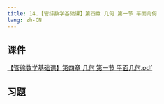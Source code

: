 ```yaml
---
title: 14.【管综数学基础课】第四章 几何 第一节 平面几何
lang: zh-CN
---
```


## 课件
[【管综数学基础课】第四章 几何 第一节 平面几何.pdf](/math%2F1.%E6%95%B0%E5%AD%A6-%E5%9F%BA%E7%A1%80%E7%9F%A5%E8%AF%86%2F14.%E3%80%90%E7%AE%A1%E7%BB%BC%E6%95%B0%E5%AD%A6%E5%9F%BA%E7%A1%80%E8%AF%BE%E3%80%91%E7%AC%AC%E5%9B%9B%E7%AB%A0%20%E5%87%A0%E4%BD%95%20%E7%AC%AC%E4%B8%80%E8%8A%82%20%E5%B9%B3%E9%9D%A2%E5%87%A0%E4%BD%95%2F%E3%80%90%E7%AE%A1%E7%BB%BC%E6%95%B0%E5%AD%A6%E5%9F%BA%E7%A1%80%E8%AF%BE%E3%80%91%E7%AC%AC%E5%9B%9B%E7%AB%A0%20%E5%87%A0%E4%BD%95%20%E7%AC%AC%E4%B8%80%E8%8A%82%20%E5%B9%B3%E9%9D%A2%E5%87%A0%E4%BD%95.pdf)


## 习题
```



```



